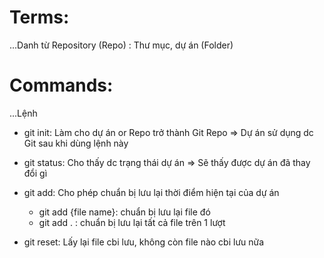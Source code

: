  # Terms:
 ...Danh từ
 Repository (Repo) : Thư mục, dự án (Folder)


 # Commands:
 ...Lệnh

 - git init: Làm cho dự án or Repo trở thành Git Repo 
 => Dự án sử dụng dc Git sau khi dùng lệnh này

- git status: Cho thấy dc trạng thái dự án
=> Sẽ thấy được dự án đã thay đổi gì 

- git add: Cho phép chuẩn bị lưu lại thời điểm hiện tại của dự án 
    - git add {file name}: chuẩn bị lưu lại file đó
    - git add . : chuẩn bị lưu lại tất cả file trên 1 lượt

- git reset: Lấy lại file cbi lưu, không còn file nào cbi lưu nữa